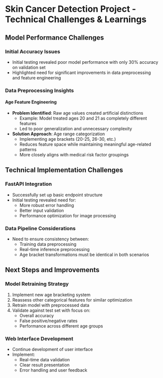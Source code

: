 # Skin Cancer Detection Project - Technical Challenges & Learnings

## Model Performance Challenges

### Initial Accuracy Issues
- Initial testing revealed poor model performance with only 30% accuracy on validation set
- Highlighted need for significant improvements in data preprocessing and feature engineering

### Data Preprocessing Insights
#### Age Feature Engineering
- **Problem Identified**: Raw age values created artificial distinctions
  - Example: Model treated ages 20 and 21 as completely different features
  - Led to poor generalization and unnecessary complexity
- **Solution Approach**: Age range categorization
  - Implementing age brackets (20-25, 26-30, etc.)
  - Reduces feature space while maintaining meaningful age-related patterns
  - More closely aligns with medical risk factor groupings

## Technical Implementation Challenges

### FastAPI Integration
- Successfully set up basic endpoint structure
- Initial testing revealed need for:
  - More robust error handling
  - Better input validation
  - Performance optimization for image processing

### Data Pipeline Considerations
- Need to ensure consistency between:
  - Training data preprocessing
  - Real-time inference preprocessing
  - Age bracket transformations must be identical in both scenarios

## Next Steps and Improvements

### Model Retraining Strategy
1. Implement new age bracketing system
2. Reassess other categorical features for similar optimization
3. Retrain model with preprocessed data
4. Validate against test set with focus on:
   - Overall accuracy
   - False positive/negative rates
   - Performance across different age groups

### Web Interface Development
- Continue development of user interface
- Implement:
  - Real-time data validation
  - Clear result presentation
  - Error handling and user feedback

